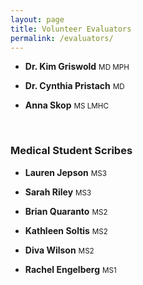 ```yaml
---
layout: page
title: Volunteer Evaluators
permalink: /evaluators/
---
```


- **Dr. Kim Griswold** <small>MD MPH</small>

- **Dr. Cynthia Pristach** <small>MD</small>

- **Anna Skop** <small>MS LMHC</small>

<br>

### Medical Student Scribes


- **Lauren Jepson** <small>MS3</small>

- **Sarah Riley** <small>MS3</small>

- **Brian Quaranto** <small>MS2</small>

- **Kathleen Soltis** <small>MS2</small>

- **Diva Wilson** <small>MS2</small>

- **Rachel Engelberg** <small>MS1</small>